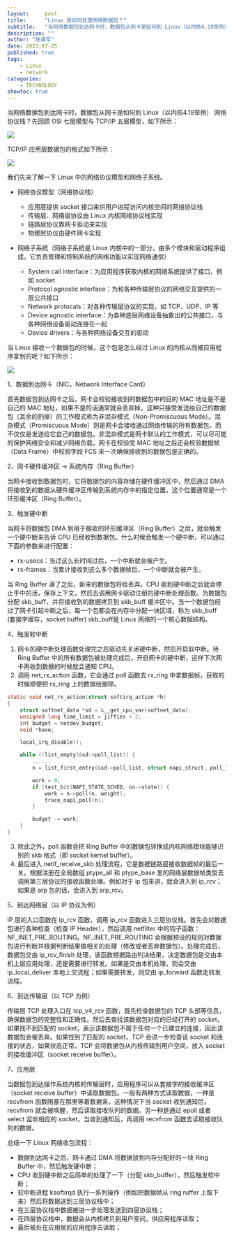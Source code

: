 ```yaml
---
layout:     post
title:      "Linux 是如何处理网络数据包？"
subtitle:   "当网络数据包到达网卡时，数据包从网卡是如何到 Linux（以内核4.19举例） 网络协议栈？"
description: ""
author: "陈谭军"
date: 2023-07-25
published: true
tags:
    - Linux
    - network
categories:
    - TECHNOLOGY
showtoc: true
---
```


当网络数据包到达网卡时，数据包从网卡是如何到 Linux（以内核4.19举例） 网络协议栈？先回顾 OSI 七层模型与 TCP/IP 五层模型，如下所示：

![](/images/2023-07-25-network-package/1.png)

TCP/IP 应用层数据包的格式如下所示：

![](/images/2023-07-25-network-package/2.png)

我们先来了解一下 Linux 中的网络协议模型和网络子系统。

* 网络协议模型（网络协议栈）
    * 应用层提供 socket 接口来供用户进程访问内核空间的网络协议栈
    * 传输层、网络层协议由 Linux 内核网络协议栈实现
    * 链路层协议靠网卡驱动来实现
    * 物理层协议由硬件网卡实现

* 网络子系统（网络子系统是 Linux 内核中的一部分，由多个模块和驱动程序组成，它负责管理和控制系统的网络功能以实现网络通信）
    * System call interface：为应用程序获取内核的网络系统提供了接口，例如 socket
    * Protocol agnostic interface：为和各种传输层协议的网络交互提供的一层公共接口
    * Network protocals：对各种传输层协议的实现，如 TCP、UDP、IP 等
    * Device agnostic interface：为各种底层网络设备抽象出的公共接口，与各种网络设备驱动连接在一起
    * Device drivers：与各种网络设备交互的驱动

当 Linux 接收一个数据包的时候，这个包是怎么经过 Linux 的内核从而被应用程序拿到的呢？如下所示：

![](/images/2023-07-25-network-package/3.png)

1、数据到达网卡（NIC，Network Interface Card）

首先数据包到达网卡之后，网卡会校验接收到的数据包中的目的 MAC 地址是不是自己的 MAC 地址，如果不是的话通常就会丢弃掉。这种只接受发送给自己的数据包（其余的扔掉）的工作模式称为非混杂模式（Non-Promiscuous Mode）。混杂模式（Promiscuous Mode）则是网卡会接收通过网络传输的所有数据包，而不仅仅是发送给它自己的数据包。非混杂模式是网卡默认的工作模式，可以尽可能的保护网络安全和减少网络负载。网卡在校验完 MAC 地址之后还会校验数据帧（Data Frame）中校验字段 FCS 来一次确保接收到的数据包是正确的。

2、网卡硬件缓冲区 -> 系统内存（Ring Buffer）

当网卡接收到数据包时，它将数据包的内容存储在硬件缓冲区中，然后通过 DMA 将接收到的数据从硬件缓冲区传输到系统内存中的指定位置，这个位置通常是一个环形缓冲区（Ring Buffer）。

3、触发硬中断

当网卡将数据包 DMA 到用于接收的环形缓冲区（Ring Buffer）之后，就会触发一个硬中断来告诉 CPU 已经收到数据包。什么时候会触发一个硬中断，可以通过下面的参数来进行配置：
* rx-usecs：当过这么长时间过后，一个中断就会被产生。
* rx-frames：当累计接收到这么多个数据帧后，一个中断就会被产生。

当 Ring Buffer 满了之后，新来的数据包将给丢弃。CPU 收到硬中断之后就会停止手中的活，保存上下文，然后去调用网卡驱动注册的硬中断处理函数。为数据包分配 skb_buff，并将接收到的数据拷贝到 skb_buff 缓冲区中。当一个数据包经过了网卡引起中断之后，每一个包都会在内存中分配一块区域，称为 skb_buff (套接字缓存，socket buffer) skb_buff是 Linux 网络的一个核心数据结构。

4、触发软中断

1. 网卡的硬中断处理函数处理完之后驱动先关闭硬中断，然后开启软中断。待 Ring Buffer 中的所有数据包被处理完成后，开启网卡的硬中断，这样下次网卡再收到数据的时候就会通知 CPU。
2. 调用 net_rx_action 函数，它会通过 poll 函数去 rx_ring 中拿数据帧，获取的时候顺便把 rx_ring 上的数据给删除。
```c
static void net_rx_action(struct softirq_action *h)
{
    struct softnet_data *sd = &__get_cpu_var(softnet_data);
    unsigned long time_limit = jiffies + 2;
    int budget = netdev_budget;
    void *have;

    local_irq_disable();

    while (!list_empty(&sd->poll_list)) {
        ......
        n = list_first_entry(&sd->poll_list, struct napi_struct, poll_list);

        work = 0;
        if (test_bit(NAPI_STATE_SCHED, &n->state)) {
            work = n->poll(n, weight);
            trace_napi_poll(n);
        }

        budget -= work;
    }
}
```
3. 除此之外，poll 函数会把 Ring Buffer 中的数据包转换成内核网络模块能够识别的 skb 格式（即 socket kernel buffer）。
4. 最后进入 netif_receive_skb 处理流程，它是数据链路层接收数据帧的最后一关。根据注册在全局数组 ptype_all 和 ptype_base 里的网络层数据帧类型去调用第三层协议的接收函数处理。例如对于 ip 包来讲，就会进入到 ip_rcv；如果是 arp 包的话，会进入到 arp_rcv。

5、到达网络层（以 IP 协议为例）

IP 层的入口函数在 ip_rcv 函数，调用 ip_rcv 函数进入三层协议栈。首先会对数据包进行各种检查（检查 IP Header），然后调用 netfilter 中的钩子函数：NF_INET_PRE_ROUTING。NF_INET_PRE_ROUTING 会根据预设的规则对数据包进行判断并根据判断结果做相关的处理（修改或者丢弃数据包）。处理完成后，数据包交由 ip_rcv_finish 处理，该函数根据路由判决结果，决定数据包是交由本机上层应用处理，还是需要进行转发。如果是交由本机处理，则会交由 ip_local_deliver 本地上交流程；如果需要转发，则交由 ip_forward 函数走转发流程。

6、到达传输层（以 TCP 为例）

传输层 TCP 处理入口在 tcp_v4_rcv 函数，首先检查数据包的 TCP 头部等信息，确保数据包的完整性和正确性。然后去查找该数据包对应的已经打开的 socket，如果找不到匹配的 socket，表示该数据包不属于任何一个已建立的连接，因此该数据包会被丢弃。如果找到了匹配的 socket，TCP 会进一步检查该 socket 和连接的状态，如果状态正常，TCP 会将数据包从内核传输到用户空间，放入 socket 的接收缓冲区（socket receive buffer）。

7、应用层

当数据包到达操作系统内核的传输层时，应用程序可以从套接字的接收缓冲区（socket receive buffer）中读取数据包。一般有两种方式读取数据，一种是 recvfrom 函数阻塞在那里等着数据来，这种情况下当 socket 收到通知后，recvfrom 就会被唤醒，然后读取接收队列的数据。另一种是通过 epoll 或者 select 监听相应的 socket，当收到通知后，再调用 recvfrom 函数去读取接收队列的数据。

总结一下 Linux 网络收包流程：
* 数据到达网卡之后，网卡通过 DMA 将数据放到内存分配好的一块 Ring Buffer 中，然后触发硬中断；
* CPU 收到硬中断之后简单的处理了一下（分配 skb_buffer），然后触发软中断；
* 软中断进程 ksoftirqd 执行一系列操作（例如把数据帧从 ring ruffer 上取下来）然后将数据送到三层协议栈中；
* 在三层协议栈中数据被进一步处理发送到四层协议栈；
* 在四层协议栈中，数据会从内核拷贝到用户空间，供应用程序读取；
* 最后被处在应用层的应用程序去读取；
